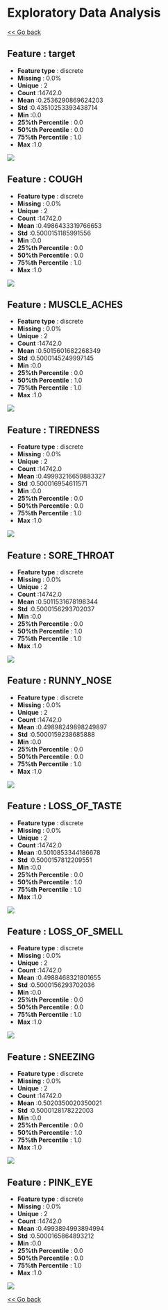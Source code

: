 # Exploratory Data Analysis


[<< Go back](../README.md)
## Feature : target
- **Feature type** : discrete
- **Missing** : 0.0%
- **Unique** : 2
- **Count** :14742.0
- **Mean** :0.2536290869624203
- **Std** :0.43510253393438714
- **Min** :0.0
- **25%th Percentile** : 0.0
- **50%th Percentile** : 0.0
- **75%th Percentile** : 1.0
- **Max** :1.0

![](target.png)
## Feature : COUGH
- **Feature type** : discrete
- **Missing** : 0.0%
- **Unique** : 2
- **Count** :14742.0
- **Mean** :0.4986433319766653
- **Std** :0.5000151185991556
- **Min** :0.0
- **25%th Percentile** : 0.0
- **50%th Percentile** : 0.0
- **75%th Percentile** : 1.0
- **Max** :1.0

![](COUGH.png)
## Feature : MUSCLE_ACHES
- **Feature type** : discrete
- **Missing** : 0.0%
- **Unique** : 2
- **Count** :14742.0
- **Mean** :0.5015601682268349
- **Std** :0.5000145249997145
- **Min** :0.0
- **25%th Percentile** : 0.0
- **50%th Percentile** : 1.0
- **75%th Percentile** : 1.0
- **Max** :1.0

![](MUSCLE_ACHES.png)
## Feature : TIREDNESS
- **Feature type** : discrete
- **Missing** : 0.0%
- **Unique** : 2
- **Count** :14742.0
- **Mean** :0.49993216659883327
- **Std** :0.500016954611571
- **Min** :0.0
- **25%th Percentile** : 0.0
- **50%th Percentile** : 0.0
- **75%th Percentile** : 1.0
- **Max** :1.0

![](TIREDNESS.png)
## Feature : SORE_THROAT
- **Feature type** : discrete
- **Missing** : 0.0%
- **Unique** : 2
- **Count** :14742.0
- **Mean** :0.5011531678198344
- **Std** :0.5000156293702037
- **Min** :0.0
- **25%th Percentile** : 0.0
- **50%th Percentile** : 1.0
- **75%th Percentile** : 1.0
- **Max** :1.0

![](SORE_THROAT.png)
## Feature : RUNNY_NOSE
- **Feature type** : discrete
- **Missing** : 0.0%
- **Unique** : 2
- **Count** :14742.0
- **Mean** :0.49898249898249897
- **Std** :0.5000159238685888
- **Min** :0.0
- **25%th Percentile** : 0.0
- **50%th Percentile** : 0.0
- **75%th Percentile** : 1.0
- **Max** :1.0

![](RUNNY_NOSE.png)
## Feature : LOSS_OF_TASTE
- **Feature type** : discrete
- **Missing** : 0.0%
- **Unique** : 2
- **Count** :14742.0
- **Mean** :0.5010853344186678
- **Std** :0.5000157812209551
- **Min** :0.0
- **25%th Percentile** : 0.0
- **50%th Percentile** : 1.0
- **75%th Percentile** : 1.0
- **Max** :1.0

![](LOSS_OF_TASTE.png)
## Feature : LOSS_OF_SMELL
- **Feature type** : discrete
- **Missing** : 0.0%
- **Unique** : 2
- **Count** :14742.0
- **Mean** :0.4988468321801655
- **Std** :0.5000156293702036
- **Min** :0.0
- **25%th Percentile** : 0.0
- **50%th Percentile** : 0.0
- **75%th Percentile** : 1.0
- **Max** :1.0

![](LOSS_OF_SMELL.png)
## Feature : SNEEZING
- **Feature type** : discrete
- **Missing** : 0.0%
- **Unique** : 2
- **Count** :14742.0
- **Mean** :0.5020350020350021
- **Std** :0.5000128178222003
- **Min** :0.0
- **25%th Percentile** : 0.0
- **50%th Percentile** : 1.0
- **75%th Percentile** : 1.0
- **Max** :1.0

![](SNEEZING.png)
## Feature : PINK_EYE
- **Feature type** : discrete
- **Missing** : 0.0%
- **Unique** : 2
- **Count** :14742.0
- **Mean** :0.4993894993894994
- **Std** :0.5000165864893212
- **Min** :0.0
- **25%th Percentile** : 0.0
- **50%th Percentile** : 0.0
- **75%th Percentile** : 1.0
- **Max** :1.0

![](PINK_EYE.png)


[<< Go back](../README.md)
